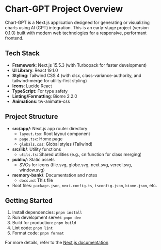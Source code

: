 # Chart-GPT Project Overview

Chart-GPT is a Next.js application designed for generating or visualizing charts using AI (GPT) integration. This is an early-stage project (version 0.1.0) built with modern web technologies for a responsive, performant frontend.

## Tech Stack
- **Framework**: Next.js 15.5.3 (with Turbopack for faster development)
- **UI Library**: React 19.1.0
- **Styling**: Tailwind CSS 4 (with clsx, class-variance-authority, and tailwind-merge for utility-first styling)
- **Icons**: Lucide React
- **TypeScript**: For type safety
- **Linting/Formatting**: Biome 2.2.0
- **Animations**: tw-animate-css

## Project Structure
- **src/app/**: Next.js app router directory
  - `layout.tsx`: Root layout component
  - `page.tsx`: Home page
  - `globals.css`: Global styles (Tailwind)
- **src/lib/**: Utility functions
  - `utils.ts`: Shared utilities (e.g., cn function for class merging)
- **public/**: Static assets
  - SVGs for icons (file.svg, globe.svg, next.svg, vercel.svg, window.svg)
- **memory-bank/**: Documentation and notes
  - `docs.md`: This file
- Root files: `package.json`, `next.config.ts`, `tsconfig.json`, `biome.json`, etc.

## Getting Started
1. Install dependencies: `pnpm install`
2. Run development server: `pnpm dev`
3. Build for production: `pnpm build`
4. Lint code: `pnpm lint`
5. Format code: `pnpm format`

For more details, refer to the [Next.js documentation](https://nextjs.org/docs).